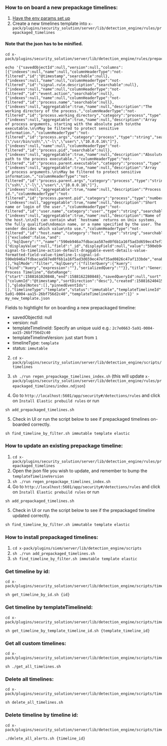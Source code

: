 
### How to on board a new prepackage timelines:

1. [Have the env params set up](https://github.com/elastic/kibana/blob/master/x-pack/plugins/siem/server/lib/detection_engine/README.md)
2. Create a new timelines template into `x-pack/plugins/security_solution/server/lib/detection_engine/rules/prepackaged_timelines`
#### Note that the json has to be minified.
```
cd x-pack/plugins/security_solution/server/lib/detection_engine/rules/prepackaged_timelines

echo '{"savedObjectId":null,"version":null,"columns":[{"indexes":null,"name":null,"columnHeaderType":"not-filtered","id":"@timestamp","searchable":null},{"indexes":null,"name":null,"columnHeaderType":"not-filtered","id":"signal.rule.description","searchable":null},{"indexes":null,"name":null,"columnHeaderType":"not-filtered","id":"event.action","searchable":null},{"indexes":null,"name":null,"columnHeaderType":"not-filtered","id":"process.name","searchable":null},{"indexes":null,"aggregatable":true,"name":null,"description":"The working directory of the process.","columnHeaderType":"not-filtered","id":"process.working_directory","category":"process","type":"string","searchable":null,"example":"/home/alice"},{"indexes":null,"aggregatable":true,"name":null,"description":"Array of process arguments, starting with the absolute path to\nthe executable.\n\nMay be filtered to protect sensitive information.","columnHeaderType":"not-filtered","id":"process.args","category":"process","type":"string","searchable":null,"example":"[\"/usr/bin/ssh\",\"-l\",\"user\",\"10.0.0.16\"]"},{"indexes":null,"name":null,"columnHeaderType":"not-filtered","id":"process.pid","searchable":null},{"indexes":null,"aggregatable":true,"name":null,"description":"Absolute path to the process executable.","columnHeaderType":"not-filtered","id":"process.parent.executable","category":"process","type":"string","searchable":null,"example":"/usr/bin/ssh"},{"indexes":null,"aggregatable":true,"name":null,"description":"Array of process arguments.\n\nMay be filtered to protect sensitive information.","columnHeaderType":"not-filtered","id":"process.parent.args","category":"process","type":"string","searchable":null,"example":"[\"ssh\",\"-l\",\"user\",\"10.0.0.16\"]"},{"indexes":null,"aggregatable":true,"name":null,"description":"Process id.","columnHeaderType":"not-filtered","id":"process.parent.pid","category":"process","type":"number","searchable":null,"example":"4242"},{"indexes":null,"aggregatable":true,"name":null,"description":"Short name or login of the user.","columnHeaderType":"not-filtered","id":"user.name","category":"user","type":"string","searchable":null,"example":"albert"},{"indexes":null,"aggregatable":true,"name":null,"description":"Name of the host.\n\nIt can contain what `hostname` returns on Unix systems, the fully qualified\ndomain name, or a name specified by the user. The sender decides which value\nto use.","columnHeaderType":"not-filtered","id":"host.name","category":"host","type":"string","searchable":null}],"dataProviders":[{"excluded":false,"and":[],"kqlQuery":"","name":"590eb946a7fdbacaa587ed0f6b1a16f5ad3d659ec47ef35ad0826c47af133bde","queryMatch":{"displayValue":null,"field":"_id","displayField":null,"value":"590eb946a7fdbacaa587ed0f6b1a16f5ad3d659ec47ef35ad0826c47af133bde","operator":":"},"id":"send-signal-to-timeline-action-default-draggable-event-details-value-formatted-field-value-timeline-1-signal-id-590eb946a7fdbacaa587ed0f6b1a16f5ad3d659ec47ef35ad0826c47af133bde","enabled":true}],"description":"","eventType":"all","filters":[],"kqlMode":"filter","kqlQuery":{"filterQuery":{"kuery":{"kind":"kuery","expression":""},"serializedQuery":""}},"title":"Generic Process Timeline","dateRange":{"start":1588161020848,"end":1588162280848},"savedQueryId":null,"sort":{"columnId":"@timestamp","sortDirection":"desc"},"created":1588162404153,"createdBy":"Elastic","updated":1588604767818,"updatedBy":"Elastic","eventNotes":[],"globalNotes":[],"pinnedEventIds":[],"timelineType":"template","status":"immutable","templateTimelineId":"2c7e0663-5a91-0004-aa15-26bf756d2c40","templateTimelineVersion":1}' > my_new_template.json

```
Fields to hightlight for on boarding a new prepackaged timeline:

- savedObjectId: null
- version: null
- templateTimelineId: Specify an unique uuid e.g.: `2c7e0663-5a91-0004-aa15-26bf756d2c40`
- templateTimelineVersion: just start from `1`
- timelineType: `template`
- status: `immutable`

2. ```cd x-pack/plugins/security_solution/server/lib/detection_engine/scripts/timelines```
3. ```sh ./run regen_prepackage_timelines_index.sh```
(this will update `x-pack/plugins/security_solution/server/lib/detection_engine/rules/prepackaged_timelines/index.ndjson`)

4. Go to `http://localhost:5601/app/security#/detections/rules` and click on `Install Elastic prebuild rules`
or run
```
sh add_prepackaged_timelines.sh
```

5.  Check in UI or run the script below to see if prepackaged timelines on-boarded correctly.
```
sh find_timeline_by_filter.sh immutable template elastic
```

### How to update an existing prepackage timeline:
1. ```cd x-pack/plugins/security_solution/server/lib/detection_engine/rules/prepackaged_timelines```
2. Open the json file you wish to update, and remember to bump the `templateTimelineVersion`
3. ```sh ./run regen_prepackage_timelines_index.sh```
4. Go to `http://localhost:5601/app/security#/detections/rules` and click on `Install Elastic prebuild rules`
or run
```
sh add_prepackaged_timelines.sh
```

5.  Check in UI or run the script below to see if the prepackaged timeline updated correctly.
```
sh find_timeline_by_filter.sh immutable template elastic
```


### How to install prepackaged timelines:
1.  ```cd x-pack/plugins/siem/server/lib/detection_engine/scripts```
2. ```sh ./run add_prepackaged_timelines.sh```
3. ```sh find_timeline_by_filter.sh immutable template elastic```

### Get timeline by id:
```
cd x-pack/plugins/security_solution/server/lib/detection_engine/scripts/timelines

sh get_timeline_by_id.sh {id}
```


### Get timeline by templateTimelineId:
```
cd x-pack/plugins/security_solution/server/lib/detection_engine/scripts/timelines

sh get_timeline_by_template_timeline_id.sh {template_timeline_id}
```


### Get all custom timelines:
```
cd x-pack/plugins/security_solution/server/lib/detection_engine/scripts/timelines

sh ./get_all_timelines.sh
```


### Delete all timelines:
```
cd x-pack/plugins/security_solution/server/lib/detection_engine/scripts/timelines

sh delete_all_timelines.sh
```

### Delete timeline by timeline id:
```
cd x-pack/plugins/security_solution/server/lib/detection_engine/scripts/timelines

./delete_all_alerts.sh {timeline_id}

```
